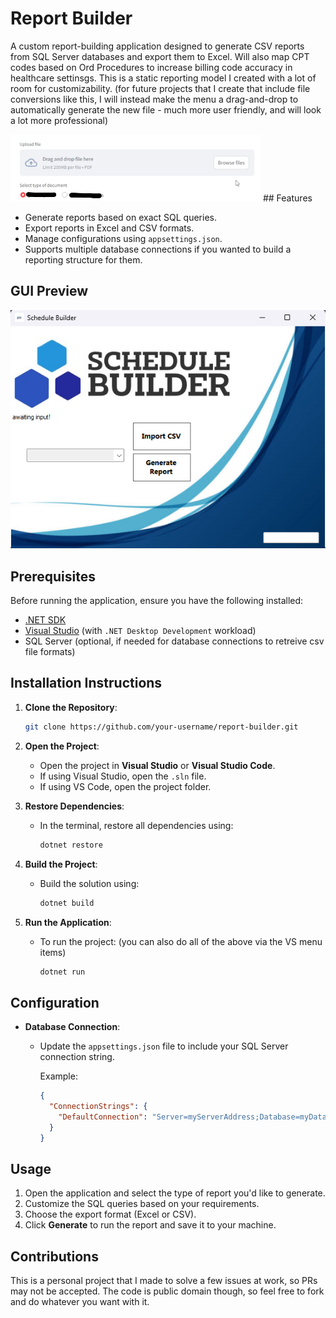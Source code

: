 # Report Builder

A custom report-building application designed to generate CSV reports from SQL Server databases and export them to Excel. Will also map CPT codes based on Ord Procedures to increase billing code accuracy in healthcare settinsgs. This is a static reporting model I created with a lot of room for customizability. (for future projects that I create that include file conversions like this, I will instead make the menu a drag-and-drop to automatically generate the new file - much more user friendly, and will look a lot more professional)

<img src="ReportingTemplateProject1/dragndrop.png" alt="drag n drop example" width="400"/>
## Features

- Generate reports based on exact SQL queries.
- Export reports in Excel and CSV formats.
- Manage configurations using `appsettings.json`.
- Supports multiple database connections if you wanted to build a reporting structure for them.

## GUI Preview

![Report Builder GUI](ReportingTemplateProject1/gui-screenshot.png)

## Prerequisites

Before running the application, ensure you have the following installed:

- [.NET SDK](https://dotnet.microsoft.com/download)
- [Visual Studio](https://visualstudio.microsoft.com/) (with `.NET Desktop Development` workload)
- SQL Server (optional, if needed for database connections to retreive csv file formats)

## Installation Instructions 

1. **Clone the Repository**:
    ```bash
    git clone https://github.com/your-username/report-builder.git
    ```
2. **Open the Project**:
   - Open the project in **Visual Studio** or **Visual Studio Code**.
   - If using Visual Studio, open the `.sln` file.
   - If using VS Code, open the project folder.

3. **Restore Dependencies**:
   - In the terminal, restore all dependencies using:
     ```bash
     dotnet restore
     ```

4. **Build the Project**:
   - Build the solution using:
     ```bash
     dotnet build
     ```

5. **Run the Application**:
   - To run the project: (you can also do all of the above via the VS menu items)
     ```bash
     dotnet run
     ```

## Configuration

- **Database Connection**:
  - Update the `appsettings.json` file to include your SQL Server connection string.
  
    Example:
    ```json
    {
      "ConnectionStrings": {
        "DefaultConnection": "Server=myServerAddress;Database=myDataBase;User Id=myUsername;Password=myPassword;"
      }
    }
    ```

## Usage

1. Open the application and select the type of report you'd like to generate.
2. Customize the SQL queries based on your requirements.
3. Choose the export format (Excel or CSV).
4. Click **Generate** to run the report and save it to your machine.

## Contributions

This is a personal project that I made to solve a few issues at work, so PRs may not be accepted. The code is public domain though, so feel free to fork and do whatever you want with it.



